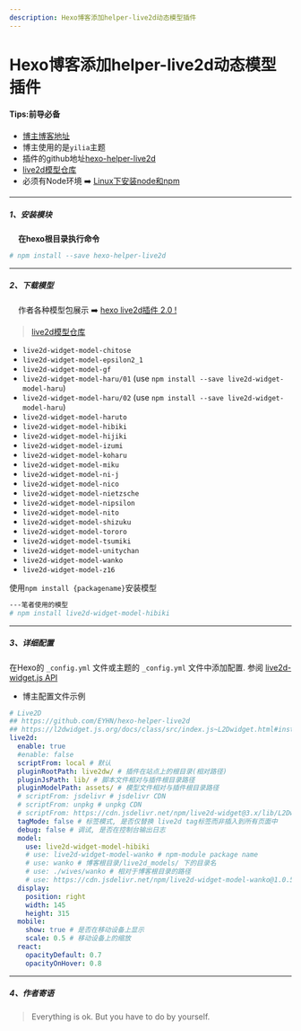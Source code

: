 ```yaml
---
description: Hexo博客添加helper-live2d动态模型插件
---
```


# Hexo博客添加helper-live2d动态模型插件

#### Tips:前导必备
- [博主博客地址](https://ayjcsgm.github.io/)
- 博主使用的是`yilia`主题
- 插件的github地址[hexo-helper-live2d](https://github.com/EYHN/hexo-helper-live2d "hexo-helper-live2d")
- [live2d模型仓库](https://github.com/xiazeyu/live2d-widget-models "live2d模型仓库")
- 必须有Node环境 ➡️ [Linux下安装node和npm](https://www.jianshu.com/p/f8b0a4f7a822)
---
##### 1、安装模块
&#160;&#160;&#160;&#160;**在hexo根目录执行命令**
```bash
# npm install --save hexo-helper-live2d
```
---
##### 2、下载模型
&#160;&#160;&#160;&#160;作者各种模型包展示 ➡️ [ hexo live2d插件 2.0 !](https://huaji8.top/post/live2d-plugin-2.0/ " hexo live2d插件 2.0 !")
> [live2d模型仓库](https://github.com/xiazeyu/live2d-widget-models "live2d模型仓库")

- `live2d-widget-model-chitose`
- `live2d-widget-model-epsilon2_1`
- `live2d-widget-model-gf`
- `live2d-widget-model-haru/01` (use `npm install --save live2d-widget-model-haru`)
- `live2d-widget-model-haru/02` (use `npm install --save live2d-widget-model-haru`)
- `live2d-widget-model-haruto`
- `live2d-widget-model-hibiki`
- `live2d-widget-model-hijiki`
- `live2d-widget-model-izumi`
- `live2d-widget-model-koharu`
- `live2d-widget-model-miku`
- `live2d-widget-model-ni-j`
- `live2d-widget-model-nico`
- `live2d-widget-model-nietzsche`
- `live2d-widget-model-nipsilon`
- `live2d-widget-model-nito`
- `live2d-widget-model-shizuku`
- `live2d-widget-model-tororo`
- `live2d-widget-model-tsumiki`
- `live2d-widget-model-unitychan`
- `live2d-widget-model-wanko`
- `live2d-widget-model-z16`

使用`npm install {packagename}`安装模型
```bash
---笔者使用的模型
# npm install live2d-widget-model-hibiki
```
---
##### 3、详细配置
在Hexo的 `_config.yml` 文件或主题的 `_config.yml` 文件中添加配置.
参阅 [live2d-widget.js API](https://l2dwidget.js.org/docs/class/src/index.js~L2Dwidget.html#instance-method-init)

- 博主配置文件示例

```yaml
# Live2D
## https://github.com/EYHN/hexo-helper-live2d
## https://l2dwidget.js.org/docs/class/src/index.js~L2Dwidget.html#instance-method-init
live2d:
  enable: true
  #enable: false
  scriptFrom: local # 默认
  pluginRootPath: live2dw/ # 插件在站点上的根目录(相对路径)
  pluginJsPath: lib/ # 脚本文件相对与插件根目录路径
  pluginModelPath: assets/ # 模型文件相对与插件根目录路径
  # scriptFrom: jsdelivr # jsdelivr CDN
  # scriptFrom: unpkg # unpkg CDN
  # scriptFrom: https://cdn.jsdelivr.net/npm/live2d-widget@3.x/lib/L2Dwidget.min.js # 你的自定义 url
  tagMode: false # 标签模式, 是否仅替换 live2d tag标签而非插入到所有页面中
  debug: false # 调试, 是否在控制台输出日志
  model:
    use: live2d-widget-model-hibiki
    # use: live2d-widget-model-wanko # npm-module package name
    # use: wanko # 博客根目录/live2d_models/ 下的目录名
    # use: ./wives/wanko # 相对于博客根目录的路径
    # use: https://cdn.jsdelivr.net/npm/live2d-widget-model-wanko@1.0.5/assets/wanko.model.json # 你的自定义 url
  display:
    position: right
    width: 145
    height: 315
  mobile:
    show: true # 是否在移动设备上显示
    scale: 0.5 # 移动设备上的缩放
  react:
    opacityDefault: 0.7
    opacityOnHover: 0.8
```
---
##### 4、作者寄语
> Everything is ok. But you have to do by yourself.
